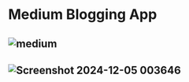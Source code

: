 # Medium Blogging App

## ![medium](https://github.com/user-attachments/assets/91db4ad7-ecd5-4cb6-be2b-e1da8135acac)
## ![Screenshot 2024-12-05 003646](https://github.com/user-attachments/assets/cbb8c3ed-46c6-4af3-bd32-fe7520700c7a)
